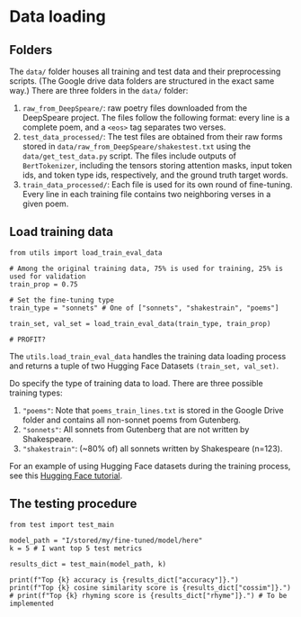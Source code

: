# Data loading

## Folders
The `data/` folder houses all training and test data and their preprocessing scripts. (The Google drive data folders are structured in the exact same way.) There are three folders in the `data/` folder:

1. `raw_from_DeepSpeare/`: raw poetry files downloaded from the DeepSpeare project. The files follow the following format: every line is a complete poem, and a `<eos>` tag separates two verses. 
2. `test_data_processed/`: The test files are obtained from their raw forms stored in `data/raw_from_DeepSpeare/shakestest.txt` using the `data/get_test_data.py` script. The files include outputs of `BertTokenizer`, including the tensors storing attention masks, input token ids, and token type ids, respectively, and the ground truth target words. 
3. `train_data_processed/`: Each file is used for its own round of fine-tuning. Every line in each training file contains two neighboring verses in a given poem. 

## Load training data

```
from utils import load_train_eval_data

# Among the original training data, 75% is used for training, 25% is used for validation
train_prop = 0.75

# Set the fine-tuning type 
train_type = "sonnets" # One of ["sonnets", "shakestrain", "poems"]

train_set, val_set = load_train_eval_data(train_type, train_prop)

# PROFIT?
```

The `utils.load_train_eval_data` handles the training data loading process and returns a tuple of two Hugging Face Datasets `(train_set, val_set)`. 

Do specify the type of training data to load. There are three possible training types:
1. `"poems"`: Note that `poems_train_lines.txt` is stored in the Google Drive folder and contains all non-sonnet poems from Gutenberg. 
2. `"sonnets"`: All sonnets from Gutenberg that are not written by Shakespeare. 
3. `"shakestrain"`: (~80% of) all sonnets written by Shakespeare (n=123). 

For an example of using Hugging Face datasets during the training process, see this [Hugging Face tutorial](https://huggingface.co/learn/nlp-course/chapter7/3?fw=pt#fine-tuning-distilbert-with-the-trainer-api). 

## The testing procedure

```
from test import test_main

model_path = "I/stored/my/fine-tuned/model/here"
k = 5 # I want top 5 test metrics

results_dict = test_main(model_path, k)

print(f"Top {k} accuracy is {results_dict["accuracy"]}.")
print(f"Top {k} cosine similarity score is {results_dict["cossim"]}.")
# print(f"Top {k} rhyming score is {results_dict["rhyme"]}.") # To be implemented
```

